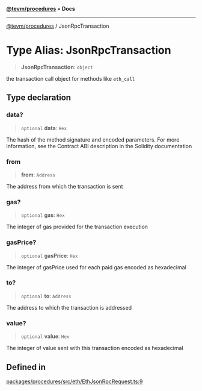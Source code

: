 [**@tevm/procedures**](../README.md) • **Docs**

***

[@tevm/procedures](../globals.md) / JsonRpcTransaction

# Type Alias: JsonRpcTransaction

> **JsonRpcTransaction**: `object`

the transaction call object for methods like `eth_call`

## Type declaration

### data?

> `optional` **data**: `Hex`

The hash of the method signature and encoded parameters. For more information, see the Contract ABI description in the Solidity documentation

### from

> **from**: `Address`

The address from which the transaction is sent

### gas?

> `optional` **gas**: `Hex`

The integer of gas provided for the transaction execution

### gasPrice?

> `optional` **gasPrice**: `Hex`

The integer of gasPrice used for each paid gas encoded as hexadecimal

### to?

> `optional` **to**: `Address`

The address to which the transaction is addressed

### value?

> `optional` **value**: `Hex`

The integer of value sent with this transaction encoded as hexadecimal

## Defined in

[packages/procedures/src/eth/EthJsonRpcRequest.ts:9](https://github.com/evmts/tevm-monorepo/blob/main/packages/procedures/src/eth/EthJsonRpcRequest.ts#L9)
